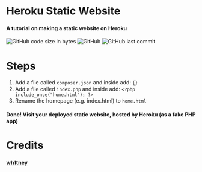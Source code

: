 # Heroku Static Website
#### A tutorial on making a static website on Heroku

![GitHub code size in bytes](https://img.shields.io/github/languages/code-size/Tacosheel/Heroku-Static-Site?style=flat-square) ![GitHub](https://img.shields.io/github/license/Tacosheel/Heroku-Static-Site?style=flat-square) ![GitHub last commit](https://img.shields.io/github/last-commit/Tacosheel/Heroku-Static-Site?style=flat-square)


# Steps
1. Add a file called ```composer.json``` and inside add: ```{}```
2. Add a file called ```index.php``` and inside add: ```<?php include_once("home.html"); ?>```
3. Rename the homepage (e.g. index.html) to ```home.html```

#### Done! Visit your deployed static website, hosted by Heroku (as a fake PHP app)

# Credits
#### [wh1tney](https://gist.github.com/wh1tney/2ad13aa5fbdd83f6a489)

